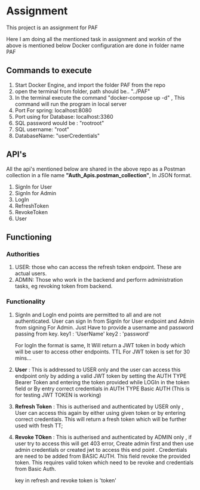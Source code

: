 # Assignment
This project is an assignment for PAF

Here I am doing all the mentioned task in assignment and workin of the above is mentioned below
Docker configuration are done in folder name PAF

## Commands to execute
1. Start Docker Engine, and import the folder PAF from the repo
2. open the terminal from folder, path should be.. "../PAF"
3. In the terminal execute the command "docker-compose up -d" , This command will run the program in local server
4. Port For spring: localhost:8080
5. Port using for Database: localhost:3360
6. SQL password would be : "rootroot"
7. SQL username: "root"
8. DatabaseName: "userCredentials"


## API's

All the api's mentioned below are shared in the above repo as a Postman collection in a file name **"Auth_Apis.postman_collection"**, In JSON format.

1. SignIn for User
2. SignIn for Admin
3. LogIn
4. RefreshToken
5. RevokeToken
6. User

## Functioning

### Authorities
1. USER: those who can access the refresh token endpoint. These are actual users.
2. ADMIN: Those who work in the backend and perform administration tasks, eg revoking token from backend.

### Functionality

1. SignIn and LogIn end points are permitted to all and are not authenticated. User can sign In from SignIn for User endpoint and Admin from signing For Admin. Just Have to provide a username and password passing from key.
    key1 : 'UserName'
    key2 : 'password'

   For logIn the format is same, It Will return a JWT token in body which will be user to access other endpoints. TTL For JWT token is set for 30 mins...

2. **User** : This is addressed to USER only and the user can access this endpoint only by adding a valid JWT token by setting the AUTH TYPE Bearer Token and entering the token provided while LOGIn in the token field or By entry correct credentials in AUTH TYPE Basic AUTH
  (This is for testing JWT TOKEN is working)

3. **Refresh Token** : This is autherised and authenticated by USER only , User can access this again by either using given token or by entering correct credentials. This will return a fresh token which will be further used with fresh TT;

4. **Revoke TOken** : This is autherised and authenticated by ADMIN only , if user try to access this will get 403 error, Create admin first and then use admin credentials or created jwt to access this end point . Credentials are need to be added from BASIC AUTH.
                  This field revoke the provided token. This requires valid token which need to be revoke and credentials from Basic Auth.

   key in refresh and revoke token is 'token'
